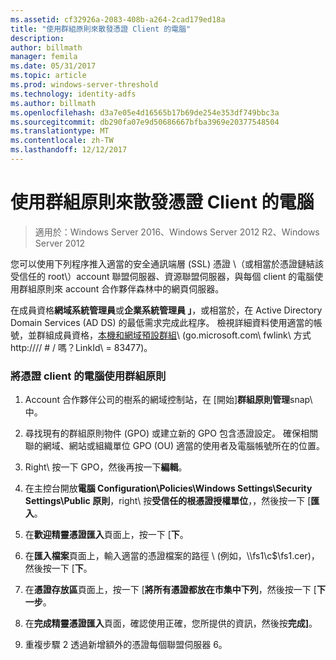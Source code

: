 ```yaml
---
ms.assetid: cf32926a-2083-408b-a264-2cad179ed18a
title: "使用群組原則來散發憑證 Client 的電腦"
description: 
author: billmath
manager: femila
ms.date: 05/31/2017
ms.topic: article
ms.prod: windows-server-threshold
ms.technology: identity-adfs
ms.author: billmath
ms.openlocfilehash: d3a7e05e4d16565b17b69de254e353df749bbc3a
ms.sourcegitcommit: db290fa07e9d50686667bfba3969e20377548504
ms.translationtype: MT
ms.contentlocale: zh-TW
ms.lasthandoff: 12/12/2017
---
```

# <a name="distribute-certificates-to-client-computers-by-using-group-policy"></a>使用群組原則來散發憑證 Client 的電腦

>適用於：Windows Server 2016、Windows Server 2012 R2、Windows Server 2012


您可以使用下列程序推入適當的安全通訊端層 \(SSL\) 憑證 \（或相當於憑證鏈結該受信任的 root\）account 聯盟伺服器、資源聯盟伺服器，與每個 client 的電腦使用群組原則來 account 合作夥伴森林中的網頁伺服器。  
  
在成員資格**網域系統管理員**或**企業系統管理員 」**，或相當於，在 Active Directory Domain Services \(AD DS\) 的最低需求完成此程序。  檢視詳細資料使用適當的帳號，並群組成員資格，[本機和網域預設群組](https://go.microsoft.com/fwlink/?LinkId=83477)\ (go.microsoft.com\ fwlink\ 方式 http:///\/ # / 嗎？LinkId\ = 83477\)。   
  
### <a name="to-distribute-certificates-to-client-computers-by-using-group-policy"></a>將憑證 client 的電腦使用群組原則  
  
1.  Account 合作夥伴公司的樹系的網域控制站，在 [開始]**群組原則管理**snap\ 中。  
  
2.  尋找現有的群組原則物件 \(GPO\) 或建立新的 GPO 包含憑證設定。 確保相關聯的網域、網站或組織單位 GPO \(OU\) 適當的使用者及電腦帳號所在的位置。  
  
3.  Right\ 按一下 GPO，然後再按一下**編輯**。  
  
4.  在主控台開放**電腦 Configuration\\Policies\\Windows Settings\\Security Settings\\Public 原則**，right\ 按**受信任的根憑證授權單位**，，然後按一下 [**匯入**。  
  
5.  在**歡迎精靈憑證匯入**頁面上，按一下 [**下**。  
  
6.  在**匯入檔案**頁面上，輸入適當的憑證檔案的路徑 \ (例如，\\\fs1\\c$\\fs1.cer\)，然後按一下 [**下**。  
  
7.  在**憑證存放區**頁面上，按一下 [**將所有憑證都放在市集中下列**，然後按一下 [**下一步**。  
  
8.  在**完成精靈憑證匯入**頁面，確認使用正確，您所提供的資訊，然後按**完成]**。  
  
9. 重複步驟 2 透過新增額外的憑證每個聯盟伺服器 6。  
